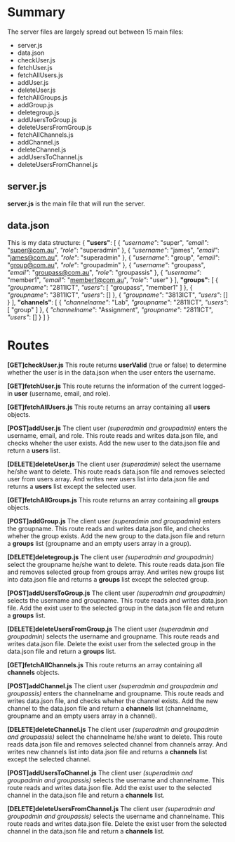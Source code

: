 # Summary
The server files are largely spread out between 15 main files:
* server.js
* data.json
* checkUser.js
* fetchUser.js
* fetchAllUsers.js
* addUser.js
* deleteUser.js
* fetchAllGroups.js
* addGroup.js
* deletegroup.js
* addUsersToGroup.js
* deleteUsersFromGroup.js
* fetchAllChannels.js
* addChannel.js
* deleteChannel.js
* addUsersToChannel.js
* deleteUsersFromChannel.js

## server.js
**server.js** is the main file that will run the server.

## data.json
This is my data structure:
{
    **"users"**: [
        {
            *"username"*: "super",
            *"email"*: "super@com.au",
            *"role"*: "superadmin"
        },
        {
            *"username"*: "james",
            *"email"*: "james@com.au",
            *"role"*: "superadmin"
        },
        {
            *"username"*: "group",
            *"email"*: "group@com.au",
            *"role"*: "groupadmin"
        },
        {
            *"username"*: "groupass",
            *"email"*: "groupass@com.au",
            *"role"*: "groupassis"
        },
        {
            *"username"*: "member1",
            *"email"*: "member1@com.au",
            *"role"*: "user"
        }
    ],
    **"groups"**: [
        {
            *"groupname"*: "2811ICT",
            *"users"*: [
                "groupass",
                "member1"
            ]
        },
        {
            *"groupname"*: "3811ICT",
            *"users"*: []
        },
        {
            *"groupname"*: "3813ICT",
            *"users"*: []
        }
    ],
    **"channels"**: [
        {
            *"channelname"*: "Lab",
            *"groupname"*: "2811ICT",
            *"users"*: [
                "group"
            ]
        },
        {
            *"channelname"*: "Assignment",
            *"groupname"*: "2811ICT",
            *"users"*: []
        }
    ]
}

# Routes
**[GET]checkUser.js**
This route returns **userValid** (true or false) to determine whether the user is in the data.json when the user enters the username.

**[GET]fetchUser.js**
This route returns the information of the current logged-in **user** (username, email, and role).

**[GET]fetchAllUsers.js**
This route returns an array containing all **users** objects.

**[POST]addUser.js**
The client user *(superadmin and groupadmin)* enters the username, email, and role. This route reads and writes data.json file, and checks wheher the user exists. Add the new user to the data.json file and return a **users** list.

**[DELETE]deleteUser.js**
The client user *(superadmin)* select the username he/she want to delete. This route reads data.json file and removes selected user from users array. And writes new users list into data.json file and returns a **users** list except the selected user.

**[GET]fetchAllGroups.js**
This route returns an array containing all **groups** objects.

**[POST]addGroup.js**
The client user *(superadmin and groupadmin)* enters the groupname. This route reads and writes data.json file, and checks wheher the group exists. Add the new group to the data.json file and return a **groups** list (groupname and an empty users array in a group).

**[DELETE]deletegroup.js**
The client user *(superadmin and groupadmin)* select the groupname he/she want to delete. This route reads data.json file and removes selected group from groups array. And writes new groups list into data.json file and returns a **groups** list except the selected group.

**[POST]addUsersToGroup.js**
The client user *(superadmin and groupadmin)* selects the username and groupname. This route reads and writes data.json file. Add the exist user to the selected group in the data.json file and return a **groups** list.

**[DELETE]deleteUsersFromGroup.js**
The client user *(superadmin and groupadmin)* selects the username and groupname. This route reads and writes data.json file. Delete the exist user from the selected group in the data.json file and return a **groups** list.

**[GET]fetchAllChannels.js**
This route returns an array containing all **channels** objects.

**[POST]addChannel.js**
The client user *(superadmin and groupadmin and groupassis)* enters the channelname and groupname. This route reads and writes data.json file, and checks wheher the channel exists. Add the new channel to the data.json file and return a **channels** list (channelname, groupname and an empty users array in a channel).

**[DELETE]deleteChannel.js**
The client user *(superadmin and groupadmin and groupassis)* select the channelname he/she want to delete. This route reads data.json file and removes selected channel from channels array. And writes new channels list into data.json file and returns a **channels** list except the selected channel.

**[POST]addUsersToChannel.js**
The client user *(superadmin and groupadmin and groupassis)* selects the username and channelname. This route reads and writes data.json file. Add the exist user to the selected channel in the data.json file and return a **channels** list.

**[DELETE]deleteUsersFromChannel.js**
The client user *(superadmin and groupadmin and groupassis)* selects the username and channelname. This route reads and writes data.json file. Delete the exist user from the selected channel in the data.json file and return a **channels** list.